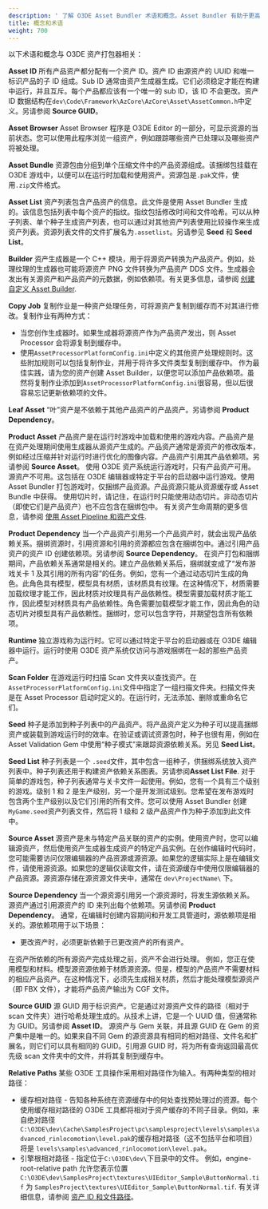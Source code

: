 ```yaml
---
description: ' 了解 O3DE Asset Bundler 术语和概念。Asset Bundler 有助于更高效地捆绑游戏发布所需的资源。 '
title: 概念和术语
weight: 700
---
```


以下术语和概念与 O3DE 资产打包器相关：

**Asset ID**
所有产品资产都分配有一个资产 ID。资产 ID 由源资产的 UUID 和唯一标识产品的子 ID 组成。Sub ID 通常由资产生成器生成。它们必须稳定才能在构建中运行，并且互斥。每个产品都应该有一个唯一的 sub ID，该 ID 不会更改。资产 ID 数据结构在`dev\Code\Framework\AzCore\AzCore\Asset\AssetCommon.h`中定义。另请参阅 **Source GUID**。

**Asset Browser**
Asset Browser 程序是 O3DE Editor 的一部分，可显示资源的当前状态。您可以使用此程序浏览一组资产，例如跟踪哪些资产已处理以及哪些资产将被处理。

**Asset Bundle**
资源包由分组到单个压缩文件中的产品资源组成。该捆绑包挂载在 O3DE 游戏中，以便可以在运行时加载和使用资产。资源包是`.pak`文件，使用`.zip`文件格式。

**Asset List**
资产列表包含产品资产的信息。此文件是使用 Asset Bundler 生成的。该信息包括列表中每个资产的指纹。指纹包括修改时间和文件哈希。可以从种子列表、单个种子生成资产列表，也可以通过对其他资产列表使用比较操作来生成资产列表。资源列表文件的文件扩展名为`.assetlist`。另请参见 **Seed** 和 **Seed List**。

**Builder**
资产生成器是一个 C++ 模块，用于将源资产转换为产品资产。例如，处理纹理的生成器也可能将源资产 PNG 文件转换为产品资产 DDS 文件。生成器会发出有关源资产和产品资产的元数据，例如依赖项。有关更多信息，请参阅 [创建自定义 Asset Builder](/docs/user-guide/assets/builder).

**Copy Job**
复制作业是一种资产处理任务，可将源资产复制到缓存而不对其进行修改。复制作业有两种方式：
+ 当您创作生成器时。如果生成器将源资产作为产品资产发出，则 Asset Processor 会将源复制到缓存中。
+ 使用`AssetProcessorPlatformConfig.ini`中定义的其他资产处理规则时。这些附加规则可以包括复制作业，并用于将许多文件类型复制到缓存中。
作为最佳实践，请为您的资产创建 Asset Builder，以便您可以添加产品依赖项。虽然将复制作业添加到`AssetProcessorPlatformConfig.ini`很容易，但以后很容易忘记更新依赖项的文件。

**Leaf Asset**
“叶”资产是不依赖于其他产品资产的产品资产。另请参阅 **Product Dependency**。

**Product Asset**
产品资产是在运行时游戏中加载和使用的游戏内容。产品资产是在资产处理期间使用生成器从源资产生成的。产品资产通常是源资产的修改版本，例如经过压缩并针对运行时进行优化的图像内容。产品资产引用其产品依赖项。另请参阅 **Source Asset**。
使用 O3DE 资产系统运行游戏时，只有产品资产可用。源资产不可用。这包括在 O3DE 编辑器或特定于平台的启动器中运行游戏。使用 Asset Bundler 打包游戏时，仅捆绑产品资源。产品资源只能从资源缓存或 Asset Bundle 中获得。
使用切片时，请记住，在运行时只能使用动态切片。非动态切片（即使它们是产品资产）也不应包含在捆绑包中。
有关资产生命周期的更多信息，请参阅 [使用 Asset Pipeline 和资产文件](/docs/user-guide/assets/).

**Product Dependency**
当一个产品资产引用另一个产品资产时，就会出现产品依赖关系。捆绑资源时，引用资源和引用的资源都应包含在捆绑包中。通过引用产品资产的资产 ID 创建依赖项。另请参阅 **Source Dependency**。
在资产打包和捆绑期间，产品依赖关系通常是相关的。建立产品依赖关系后，捆绑就变成了“发布游戏关卡 1 及其引用的所有内容”的任务。例如，您有一个通过动态切片生成的角色。此角色具有模型，模型具有材质，该材质具有纹理。在这种情况下，材质需要加载纹理才能工作，因此材质对纹理具有产品依赖性。模型需要加载材质才能工作，因此模型对材质具有产品依赖性。角色需要加载模型才能工作，因此角色的动态切片对模型具有产品依赖性。捆绑时，您可以包含字符，并期望包含所有依赖项。

**Runtime**
独立游戏称为运行时。它可以通过特定于平台的启动器或在 O3DE 编辑器中运行。运行时使用 O3DE 资产系统仅访问与游戏捆绑在一起的那些产品资产。

**Scan Folder**
在游戏运行时扫描 Scan 文件夹以查找资产。在`AssetProcessorPlatformConfig.ini`文件中指定了一组扫描文件夹。扫描文件夹是在 Asset Processor 启动时定义的。在运行时，无法添加、删除或重命名它们。

**Seed**
种子是添加到种子列表中的产品资产。将产品资产定义为种子可以提高捆绑资产或装载到游戏运行时的效率。在验证或调试资源包时，种子也很有用，例如在 Asset Validation Gem 中使用“种子模式”来跟踪资源依赖关系。另见 **Seed List**。

**Seed List**
种子列表是一个 `.seed`文件，其中包含一组种子，供捆绑系统放入资产列表中。种子列表还用于构建资产依赖关系图表。另请参阅**Asset List File**.
对于简单的游戏包，种子列表通常与关卡文件一起使用。例如，您有一个具有三个级别的游戏。级别 1 和 2 是生产级别，另一个是开发测试级别。您希望在发布游戏时包含两个生产级别以及它们引用的所有文件。您可以使用 Asset Bundler 创建`MyGame.seed`资产列表文件，然后将 1 级和 2 级产品资产作为种子添加到此文件中。

**Source Asset**
源资产是未与特定产品关联的资产的实例。使用资产时，您可以编辑源资产，然后使用资产生成器生成资产的特定产品实例。在创作编辑时代码时，您可能需要访问仅限编辑器的产品资源或源资源。如果您的逻辑实际上是在编辑文件，请使用源资源。如果您的逻辑仅读取文件，请在资源缓存中使用仅限编辑器的产品资源。源资源存储在源资源文件夹中，通常在 `dev\ProjectName\` 下。

**Source Dependency**
当一个源资源引用另一个源资源时，将发生源依赖关系。源资产通过引用源资产的 ID 来列出每个依赖项。另请参阅 **Product Dependency**。
通常，在编辑时创建内容期间和开发工具管道时，源依赖项是相关的。源依赖项用于以下场景：
+ 更改资产时，必须更新依赖于已更改资产的所有资产。

在资产所依赖的所有源资产完成处理之前，资产不会进行处理。
例如，您正在使用模型和材料。模型源资源依赖于材质源资源。但是，模型的产品资产不需要材料的相应产品资产。在这种情况下，必须先生成相关材质，然后才能处理模型源资产（即 FBX 文件），才能将产品资产输出为 CGF 文件。

**Source GUID**
源 GUID 用于标识资产。它是通过对源资产文件的路径（相对于 scan 文件夹）进行哈希处理生成的。从技术上讲，它是一个 UUID 值，但通常称为 GUID。另请参阅 **Asset ID**。
源资产与 Gem 关联，并且源 GUID 在 Gem 的资产集中是唯一的。如果来自不同 Gem 的源资源具有相同的相对路径、文件名和扩展名，则它们可以具有相同的 GUID。引用源 GUID 时，将为所有查询返回最高优先级 scan 文件夹中的文件，并将其复制到缓存中。

**Relative Paths**
某些 O3DE 工具操作采用相对路径作为输入。有两种类型的相对路径：
+ 缓存相对路径 - 告知各种系统在资源缓存中的何处查找预处理过的资源。每个使用缓存相对路径的 O3DE 工具都将相对于资产缓存的不同子目录。例如，来自绝对路径`C:\O3DE\dev\Cache\SamplesProject\pc\samplesproject\levels\samples\advanced_rinlocomotion\level.pak`的缓存相对路径（这不包括平台和项目）将是 `levels\samples\advanced_rinlocomotion\level.pak`。
+ 引擎根相对路径 - 指定位于`C:\O3DE\dev\`下目录中的文件。 例如，engine-root-relative path 允许您表示位置`C:\O3DE\dev\SamplesProject\textures\UIEditor_Sample\ButtonNormal.tif` 为 `SamplesProject\textures\UIEditor_Sample\ButtonNormal.tif`.
有关详细信息，请参阅 [资产 ID 和文件路径](/docs/user-guide/assets/pipeline/asset-dependencies-and-identifiers/)。
